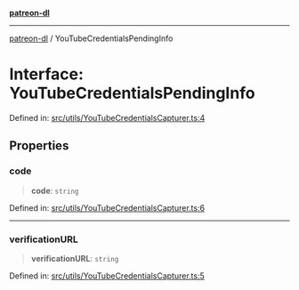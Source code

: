 [**patreon-dl**](../README.md)

***

[patreon-dl](../README.md) / YouTubeCredentialsPendingInfo

# Interface: YouTubeCredentialsPendingInfo

Defined in: [src/utils/YouTubeCredentialsCapturer.ts:4](https://github.com/patrickkfkan/patreon-dl/blob/4dbe5b7f9bc86c654049194392d94f0aeefc44c0/src/utils/YouTubeCredentialsCapturer.ts#L4)

## Properties

### code

> **code**: `string`

Defined in: [src/utils/YouTubeCredentialsCapturer.ts:6](https://github.com/patrickkfkan/patreon-dl/blob/4dbe5b7f9bc86c654049194392d94f0aeefc44c0/src/utils/YouTubeCredentialsCapturer.ts#L6)

***

### verificationURL

> **verificationURL**: `string`

Defined in: [src/utils/YouTubeCredentialsCapturer.ts:5](https://github.com/patrickkfkan/patreon-dl/blob/4dbe5b7f9bc86c654049194392d94f0aeefc44c0/src/utils/YouTubeCredentialsCapturer.ts#L5)
